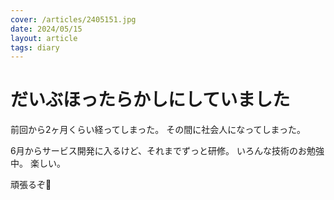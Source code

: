 ```yaml
---
cover: /articles/2405151.jpg
date: 2024/05/15
layout: article
tags: diary
---
```


# だいぶほったらかしにしていました

前回から2ヶ月くらい経ってしまった。
その間に社会人になってしまった。

6月からサービス開発に入るけど、それまでずっと研修。
いろんな技術のお勉強中。
楽しい。

頑張るぞ💪
